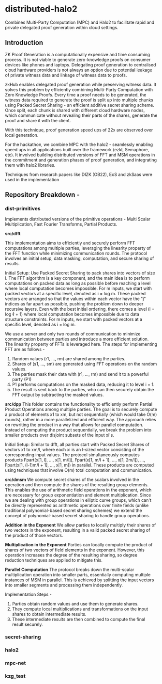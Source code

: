 # distributed-halo2
Combines Multi-Party Computation (MPC) and Halo2 to facilitate rapid and private delegated proof generation within cloud settings.

## Introduction

ZK Proof Generation is a computationally expensive and time consuming process. It is not viable to generate zero-knowledge proofs on consumer devices like phones and laptops. Delegating proof generation to centralised cloud hardware providers is not always an option due to potential leakage of private witness data and linkage of witness data to proofs. 

zkHub enables delegated proof generation while preserving witness data. 
It solves this problem by efficiently combining Multi-Party Computation with Zero Knowledge Proofs. 
Every time a proof needs to be generated, the witness data required to generate the proof is split up into multiple chunks using Packed Secret Sharing - an efficient additive secret sharing scheme. Once split, each chunk is shared with different cloud hardware nodes, which communicate without revealing their parts of the shares, generate the proof and share it with the client.

With this technique, proof generation speed ups of 22x are observed over local generation. 

For the hackathon, we combine MPC with the halo2 - seamlessly enabling speed ups in all applications built over the framework (ezkl, Semaphore, etc).
It involved building distributed versions of FFT and MSM operations in the commitment and generation  phases of proof generation, and integrating them with halo2 libraries. 

Techniques from research papers like DIZK (OB22), EoS and zkSaas were used in the implementation

## Repository Breakdown - 

### dist-primitives 
Implements distributed versions of the primitive operations - Multi Scalar Multiplication, Fast Fourier Transforms, Partial Products. 

**src/dfft**

This implementation aims to efficiently and securely perform FFT computations among multiple parties, leveraging the linearity property of the FFT function while minimizing communication rounds. The protocol involves an initial setup, data masking, computation, and secure sharing of results.

Initial Setup:
Use Packed Secret Sharing to pack shares into vectors of size l.
The FFT algorithm is a key component, and the main idea is to perform computations on packed data as long as possible before reaching a level where local computation becomes impossible. 
For m inputs, we start with packed vectors at a specific level, denoted as i = log m.
These packed vectors are arranged so that the values within each vector have the "j" indices as far apart as possible, pushing the problem down to deeper recursive layers. Even with the best initial ordering, there comes a level (i = log ℓ + 1) where local computation becomes impossible due to data structure constraints.
For m inputs, we start with packed vectors at a specific level, denoted as i = log m. 

We use a server and only two rounds of communication to minimize communication between parties and introduce a more efficient solution. 
The linearity property of FFTs is leveraged here. The steps for implementing FFT are as follows - 

1) Random values (r1, ..., rm) are shared among the parties.
2) Shares of (s1, ..., sm) are generated using FFT operations on the random values.
3) The parties mask their data with (r1, ..., rm) and send it to a powerful party (P1)
4) P1 performs computations on the masked data, reducing it to level i = 1.
5) The result is sent back to the parties, who can then securely obtain the FFT output by subtracting the masked values.

**src/dpp**
This folder contains the functionality to efficiently perform Partial Product Operations among multiple parties. 
The goal is to securely compute a product of elements x1 to xm, but not sequentially (which would take O(m) rounds), rather in a more parallelized and efficient way. The approach relies on rewriting the product in a way that allows for parallel computation.
Instead of computing the product sequentially, we break the problem into smaller products over disjoint subsets of the input xi's.

Initial Setup: 
Similar to dfft, all parties start with Packed Secret Shares of vectors x1 to xm/l, where each xi is an l-sized vector consisting of the corresponding input values.
The protocol simultaneously computes products Fpart(x[1, l], ..., x[1, m/l]), Fpart(x[1, m/l + 1], ..., x[1, 2m/l]), ..., Fpart(x[1, (l-1)m/l + 1], ..., x[1, m]) in parallel.
These products are computed using techniques that involve O(m) total computation and communication.


**src/dmsm**
We compute secret shares of the scalars involved in the operation and then compute the shares of the resulting group elements. This enables the use of arithmetic field operations in the exponent, which are necessary for group exponentiation and element multiplication. Since we are dealing with group operations in elliptic curve groups, which can't be directly represented as arithmetic operations over finite fields (unlike traditional polynomial-based secret sharing schemes) we extend the concept of polynomial-based secret sharing to handle group operations. 

**Addition in the Exponent**
We allow parties to locally multiply their shares of two vectors in the exponent, resulting in a valid packed secret sharing of the product of those vectors.

**Multiplication in the Exponent**
Parties can locally compute the product of shares of two vectors of field elements in the exponent. However, this operation increases the degree of the resulting sharing, so degree reduction techniques are applied to mitigate this.

**Parallel Computation**
The protocol breaks down the multi-scalar multiplication operation into smaller parts, essentially computing multiple instances of MSM in parallel. This is achieved by splitting the input vectors into smaller segments and processing them independently.

Implementation Steps - 

1) Parties obtain random values and use them to generate shares.
2) They compute local multiplications and transformations on the input shares to obtain intermediate results.
3) These intermediate results are then combined to compute the final result securely.

### secret-sharing

### halo2 

### mpc-net 

###

### kzg_test

